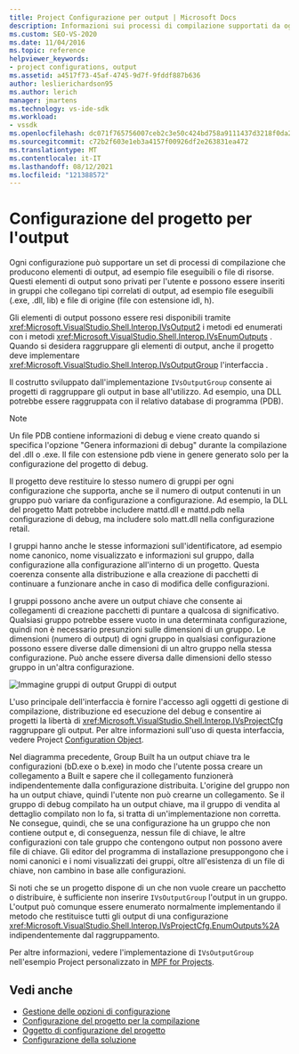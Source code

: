 ```yaml
---
title: Project Configurazione per output | Microsoft Docs
description: Informazioni sui processi di compilazione supportati da ogni configurazione e sulle interfacce e i metodi con cui gli elementi di output possono essere resi disponibili.
ms.custom: SEO-VS-2020
ms.date: 11/04/2016
ms.topic: reference
helpviewer_keywords:
- project configurations, output
ms.assetid: a4517f73-45af-4745-9d7f-9fddf887b636
author: leslierichardson95
ms.author: lerich
manager: jmartens
ms.technology: vs-ide-sdk
ms.workload:
- vssdk
ms.openlocfilehash: dc071f765756007ceb2c3e50c424bd758a9111437d3218f0da20db7d2fd50c65
ms.sourcegitcommit: c72b2f603e1eb3a4157f00926df2e263831ea472
ms.translationtype: MT
ms.contentlocale: it-IT
ms.lasthandoff: 08/12/2021
ms.locfileid: "121388572"
---
```

# <a name="project-configuration-for-output"></a>Configurazione del progetto per l'output
Ogni configurazione può supportare un set di processi di compilazione che producono elementi di output, ad esempio file eseguibili o file di risorse. Questi elementi di output sono privati per l'utente e possono essere inseriti in gruppi che collegano tipi correlati di output, ad esempio file eseguibili (.exe, .dll, lib) e file di origine (file con estensione idl, h).

 Gli elementi di output possono essere resi disponibili tramite <xref:Microsoft.VisualStudio.Shell.Interop.IVsOutput2> i metodi ed enumerati con i metodi <xref:Microsoft.VisualStudio.Shell.Interop.IVsEnumOutputs> . Quando si desidera raggruppare gli elementi di output, anche il progetto deve implementare <xref:Microsoft.VisualStudio.Shell.Interop.IVsOutputGroup> l'interfaccia .

 Il costrutto sviluppato dall'implementazione `IVsOutputGroup` consente ai progetti di raggruppare gli output in base all'utilizzo. Ad esempio, una DLL potrebbe essere raggruppata con il relativo database di programma (PDB).

> [!NOTE]
> Un file PDB contiene informazioni di debug e viene creato quando si specifica l'opzione "Genera informazioni di debug" durante la compilazione del .dll o .exe. Il file con estensione pdb viene in genere generato solo per la configurazione del progetto di debug.

 Il progetto deve restituire lo stesso numero di gruppi per ogni configurazione che supporta, anche se il numero di output contenuti in un gruppo può variare da configurazione a configurazione. Ad esempio, la DLL del progetto Matt potrebbe includere mattd.dll e mattd.pdb nella configurazione di debug, ma includere solo matt.dll nella configurazione retail.

 I gruppi hanno anche le stesse informazioni sull'identificatore, ad esempio nome canonico, nome visualizzato e informazioni sul gruppo, dalla configurazione alla configurazione all'interno di un progetto. Questa coerenza consente alla distribuzione e alla creazione di pacchetti di continuare a funzionare anche in caso di modifica delle configurazioni.

 I gruppi possono anche avere un output chiave che consente ai collegamenti di creazione pacchetti di puntare a qualcosa di significativo. Qualsiasi gruppo potrebbe essere vuoto in una determinata configurazione, quindi non è necessario presunzioni sulle dimensioni di un gruppo. Le dimensioni (numero di output) di ogni gruppo in qualsiasi configurazione possono essere diverse dalle dimensioni di un altro gruppo nella stessa configurazione. Può anche essere diversa dalle dimensioni dello stesso gruppo in un'altra configurazione.

 ![Immagine gruppi di output](../../extensibility/internals/media/vsoutputgroups.gif "vsOutputGroups") Gruppi di output

 L'uso principale dell'interfaccia è fornire l'accesso agli oggetti di gestione di compilazione, distribuzione ed esecuzione del debug e consentire ai progetti la libertà di <xref:Microsoft.VisualStudio.Shell.Interop.IVsProjectCfg> raggruppare gli output. Per altre informazioni sull'uso di questa interfaccia, vedere Project [Configuration Object](../../extensibility/internals/project-configuration-object.md).

 Nel diagramma precedente, Group Built ha un output chiave tra le configurazioni (bD.exe o b.exe) in modo che l'utente possa creare un collegamento a Built e sapere che il collegamento funzionerà indipendentemente dalla configurazione distribuita. L'origine del gruppo non ha un output chiave, quindi l'utente non può crearne un collegamento. Se il gruppo di debug compilato ha un output chiave, ma il gruppo di vendita al dettaglio compilato non lo fa, si tratta di un'implementazione non corretta. Ne consegue, quindi, che se una configurazione ha un gruppo che non contiene output e, di conseguenza, nessun file di chiave, le altre configurazioni con tale gruppo che contengono output non possono avere file di chiave. Gli editor del programma di installazione presuppongono che i nomi canonici e i nomi visualizzati dei gruppi, oltre all'esistenza di un file di chiave, non cambino in base alle configurazioni.

 Si noti che se un progetto dispone di un che non vuole creare un pacchetto o distribuire, è sufficiente non inserire `IVsOutputGroup` l'output in un gruppo. L'output può comunque essere enumerato normalmente implementando il metodo che restituisce tutti gli output di una configurazione <xref:Microsoft.VisualStudio.Shell.Interop.IVsProjectCfg.EnumOutputs%2A> indipendentemente dal raggruppamento.

 Per altre informazioni, vedere l'implementazione di `IVsOutputGroup` nell'esempio Project personalizzato in [MPF for Projects](https://github.com/tunnelvisionlabs/MPFProj10).

## <a name="see-also"></a>Vedi anche
- [Gestione delle opzioni di configurazione](../../extensibility/internals/managing-configuration-options.md)
- [Configurazione del progetto per la compilazione](../../extensibility/internals/project-configuration-for-building.md)
- [Oggetto di configurazione del progetto](../../extensibility/internals/project-configuration-object.md)
- [Configurazione della soluzione](../../extensibility/internals/solution-configuration.md)
